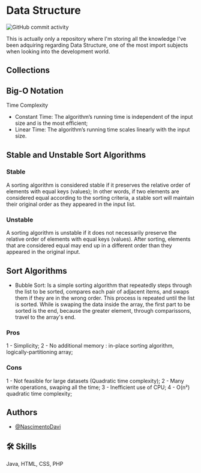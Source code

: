 
# Data Structure

![GitHub commit activity](https://img.shields.io/github/commit-activity/t/NascimentoDavi/data_structure?color=violet)

This is actually only a repository where I'm storing all the knowledge I've been adquiring regarding Data Structure, one of the most import subjects when looking into the development world.

## Collections

## Big-O Notation
Time Complexity
- Constant Time: 
    The algorithm’s running time is independent of the input size and is the most efficient;
- Linear Time: 
        The algorithm’s running time scales linearly with the input size.

## Stable and Unstable Sort Algorithms
### Stable
A sorting algorithm is considered stable if it preserves the relative order of elements with equal keys (values); In other words, if two elements are considered equal according to the sorting criteria, a stable sort will maintain their original order as they appeared in the input list.

### Unstable
A sorting algorithm is unstable if it does not necessarily preserve the relative order of elements with equal keys (values). After sorting, elements that are considered equal may end up in a different order than they appeared in the original input.

## Sort Algorithms
- Bubble Sort: Is a simple sorting algorithm that repeatedly steps through the list to be sorted, compares each pair of adjacent items, and swaps them if they are in the wrong order. This process is repeated until the list is sorted. While is swaping the data inside the array, the first part to be sorted is the end, because the greater element, through comparissons, travel to the array's end.
### Pros
1 - Simplicity;
2 - No additional memory : in-place sorting algorithm, logically-partitioning array;

### Cons
1 - Not feasible for large datasets (Quadratic time complexity);
2 - Many write operations, swaping all the time;
3 - Inefficient use of CPU;
4 - O(n²) quadratic time complexity;

## Authors

- [@NascimentoDavi](https://www.github.com/NascimentoDavi)

## 🛠 Skills
Java, HTML, CSS, PHP

